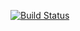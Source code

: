 [![Build Status](https://travis-ci.org/adrianboyko/xerocraft-django.svg?branch=master)](https://travis-ci.org/adrianboyko/xerocraft-django)


